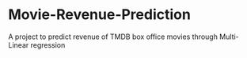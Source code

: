 # Movie-Revenue-Prediction
A project to predict revenue of TMDB box office movies through Multi-Linear regression
